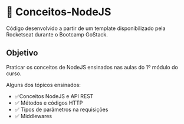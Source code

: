 # 📕 Conceitos-NodeJS
Código desenvolvido a partir de um template disponibilizado pela Rocketseat durante o Bootcamp GoStack.
## Objetivo
Praticar os conceitos de NodeJS ensinados nas aulas do 1º módulo do curso.

Alguns dos tópicos ensinados:
- ✅Conceitos NodeJS e API REST
- ✅ Métodos e códigos HTTP
- ✅ Tipos de parâmetros na requisições
- ✅ Middlewares
